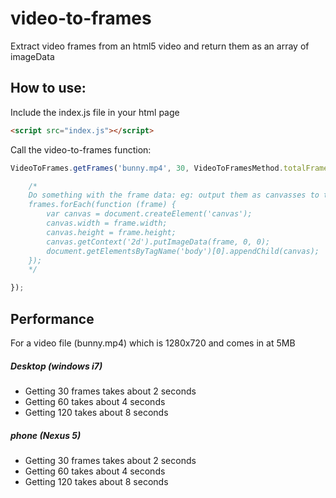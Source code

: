 # video-to-frames
Extract video frames from an html5 video and return them as an array of imageData

## How to use:
Include the index.js file in your html page
```html
<script src="index.js"></script>
```

Call the video-to-frames function:
```javascript
VideoToFrames.getFrames('bunny.mp4', 30, VideoToFramesMethod.totalFrames).then(function (frames) {

    /*
    Do something with the frame data: eg: output them as canvasses to the DOM
    frames.forEach(function (frame) {
        var canvas = document.createElement('canvas');
        canvas.width = frame.width;
        canvas.height = frame.height;
        canvas.getContext('2d').putImageData(frame, 0, 0);
        document.getElementsByTagName('body')[0].appendChild(canvas);
    });
    */

});
```

## Performance

For a video file (bunny.mp4) which is 1280x720 and comes in at 5MB

##### Desktop (windows i7)
* Getting 30 frames takes about 2 seconds
* Getting 60 takes about 4 seconds
* Getting 120 takes about 8 seconds

##### phone (Nexus 5)
* Getting 30 frames takes about 2 seconds
* Getting 60 takes about 4 seconds
* Getting 120 takes about 8 seconds
